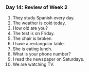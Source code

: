 

### Day 14: Review of Week 2
1. They study Spanish every day.
2. The weather is cold today.
3. How old are you?
4. The test is on Friday.
5. The chair is broken.
6. I have a rectangular table.
7. She is eating lunch.
8. What is your phone number?
9. I read the newspaper on Saturdays.
10. We are watching TV.